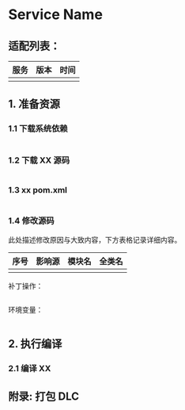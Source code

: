 # Service Name

## 适配列表：

| 服务 | 版本 | 时间 |
| ---- | ---- | ---- |
|      |      |      |

## 1. 准备资源

### 1.1 下载系统依赖

~~~shell

~~~

### 1.2 下载 XX 源码

~~~shell

~~~

### 1.3 xx pom.xml

~~~xml

~~~

### 1.4 修改源码

此处描述修改原因与大致内容，下方表格记录详细内容。

| 序号 | 影响源 | 模块名 | 全类名 |
| ---- | ------ | ------ | ------ |
|      |        |        |        |


补丁操作：

~~~shell

~~~

环境变量：

~~~shell

~~~



## 2. 执行编译

### 2.1  编译 XX


## 附录: 打包 DLC

